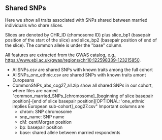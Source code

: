 ## Shared SNPs  

Here we show all traits associated with SNPs shared between married individuals who share slices.

Slices are denoted by CHR_ID (chomosome ID) plus slice_bp1 (basepair position of the start of the slice) and slice_bp2 (basepair position of end of the slice). The common allele is under the "base" column.

All features are extracted from the GWAS catalog, e.g., https://www.ebi.ac.uk/gwas/regions/chr10:122598339-123215850.

- AllSNPs.csv are shared SNPs with known traits among the full cohort
- AllSNPs_one_ethnic.csv are shared SNPs with known traits amont Europeans
- CommonSNPs_abs_cog27_all.zip show all shared SNPs in our cohort, where files are named "common_married_SNPs_[chromosome]_[beginning of slice basepair position]-[end of slice basepair position][OPTIONAL: 'one_ethnic' implies European sub-cohort]_cog27.csv"
    Important columns are 
     - chrom: SNP chromosome
     - snp_name: SNP name
     - cM: centiMorgan position
     - bp: basepair position
     - base: shared allele between married respondents

